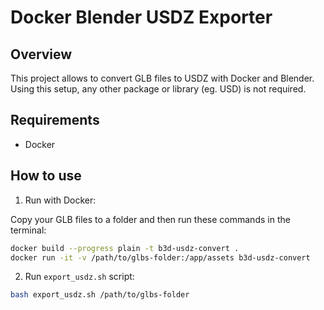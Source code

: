 # Docker Blender USDZ Exporter

## Overview

This project allows to convert GLB files to USDZ with Docker and Blender.
Using this setup, any other package or library (eg. USD) is not required.

## Requirements

- Docker

## How to use

1. Run with Docker:

Copy your GLB files to a folder and then run these commands in the terminal:

```bash
docker build --progress plain -t b3d-usdz-convert .
docker run -it -v /path/to/glbs-folder:/app/assets b3d-usdz-convert
```

2. Run `export_usdz.sh` script:

```bash
bash export_usdz.sh /path/to/glbs-folder
```

